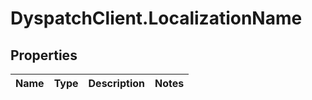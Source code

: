 # DyspatchClient.LocalizationName

## Properties
Name | Type | Description | Notes
------------ | ------------- | ------------- | -------------



